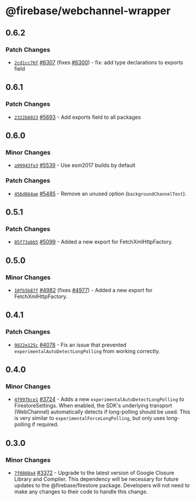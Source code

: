 # @firebase/webchannel-wrapper

## 0.6.2

### Patch Changes

- [`2cd1cc76f`](https://github.com/firebase/firebase-js-sdk/commit/2cd1cc76f2a308135cd60f424fe09084a34b5cb5) [#6307](https://github.com/firebase/firebase-js-sdk/pull/6307) (fixes [#6300](https://github.com/firebase/firebase-js-sdk/issues/6300)) - fix: add type declarations to exports field

## 0.6.1

### Patch Changes

- [`2322b6023`](https://github.com/firebase/firebase-js-sdk/commit/2322b6023c628cd9f4f4172767c17d215dd91684) [#5693](https://github.com/firebase/firebase-js-sdk/pull/5693) - Add exports field to all packages

## 0.6.0

### Minor Changes

- [`a99943fe3`](https://github.com/firebase/firebase-js-sdk/commit/a99943fe3bd5279761aa29d138ec91272b06df39) [#5539](https://github.com/firebase/firebase-js-sdk/pull/5539) - Use esm2017 builds by default

### Patch Changes

- [`456d664ae`](https://github.com/firebase/firebase-js-sdk/commit/456d664aef582fc18326ffbd418de0d7d3ef86b7) [#5485](https://github.com/firebase/firebase-js-sdk/pull/5485) - Remove an unused option (`backgroundChannelTest`).

## 0.5.1

### Patch Changes

- [`85f73abb5`](https://github.com/firebase/firebase-js-sdk/commit/85f73abb5c5dd5625c82b874adbfbb4acd1d70d7) [#5099](https://github.com/firebase/firebase-js-sdk/pull/5099) - Added a new export for FetchXmlHttpFactory.

## 0.5.0

### Minor Changes

- [`10fb5b87f`](https://github.com/firebase/firebase-js-sdk/commit/10fb5b87faecf3aa79e15545b21de99af3e51a71) [#4982](https://github.com/firebase/firebase-js-sdk/pull/4982) (fixes [#4977](https://github.com/firebase/firebase-js-sdk/issues/4977)) - Added a new export for FetchXmlHttpFactory.

## 0.4.1

### Patch Changes

- [`9822e125c`](https://github.com/firebase/firebase-js-sdk/commit/9822e125c399ae7271d4a9077f82b184a44526e4) [#4078](https://github.com/firebase/firebase-js-sdk/pull/4078) - Fix an issue that prevented `experimentalAutoDetectLongPolling` from working correctly.

## 0.4.0

### Minor Changes

- [`4f997bce1`](https://github.com/firebase/firebase-js-sdk/commit/4f997bce102be272b76836b6bcba96ea7de857bc) [#3724](https://github.com/firebase/firebase-js-sdk/pull/3724) - Adds a new `experimentalAutoDetectLongPolling` to FirestoreSettings. When
  enabled, the SDK's underlying transport (WebChannel) automatically detects if
  long-polling should be used. This is very similar to
  `experimentalForceLongPolling`, but only uses long-polling if required.

## 0.3.0

### Minor Changes

- [`7f0860a4`](https://github.com/firebase/firebase-js-sdk/commit/7f0860a4ced76da8492ae44d2267a2f1cc58eccb) [#3372](https://github.com/firebase/firebase-js-sdk/pull/3372) - Upgrade to the latest version of Google Closure Library and Compiler. This dependency will be
  necessary for future updates to the @firebase/firestore package. Developers will not need to
  make any changes to their code to handle this change.
